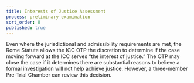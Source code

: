 ```yaml
---
title: Interests of Justice Assessment
process: preliminary-examination
sort_order: 8
published: true
---
```



Even where the jurisdictional and admissibility requirements are met, the Rome Statute allows the ICC OTP the discretion to determine if the case moving forward at the ICC serves “the interest of justice.” The OTP may close the case if it determines there are substantial reasons to believe a formal investigation will not help achieve justice. However, a three-member Pre-Trial Chamber can review this decision.